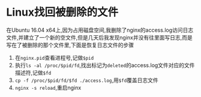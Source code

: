 # Linux找回被删除的文件
在Ubuntu 16.04 x64上,因为占用磁盘空间,我删除了nginx的access.log访问日志文件,并建立了一个新的空文件,但是几天后我发现nginx并没有往里面写日志,而是写在了被删除的那个文件里,下面是恢复日志文件的步骤
1. 在`nginx.pid`查看进程号,记做`$pid`
2. 执行`ls -al /proc/$pid/fd`,找出标记为`deleted`的access.log文件对应的文件描述符,记做`$fd`
3. `cp -f /proc/$pid/fd/$fd ./access.log`,用`$fd`覆盖日志文件
4. `nginx -s reload`,重启nginx